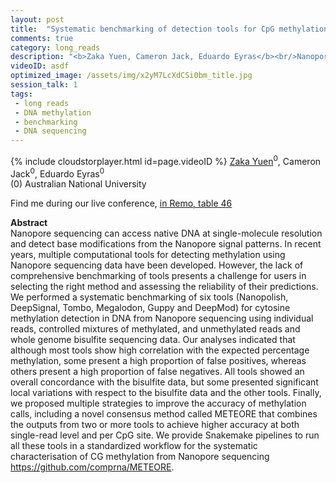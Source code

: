 ```yaml
---
layout: post
title:  "Systematic benchmarking of detection tools for CpG methylation from Nanopore sequencing"
comments: true
category: long_reads
description: "<b>Zaka Yuen, Cameron Jack, Eduardo Eyras</b><br/>Nanopore sequencing can access native DNA at singl..."
videoID: asdf
optimized_image: /assets/img/x2yM7LcXdCSi0bm_title.jpg
session_talk: 1
tags:
 - long reads
 - DNA methylation
 - benchmarking
 - DNA sequencing
---
```

{% include cloudstorplayer.html id=page.videoID %}
<u>Zaka Yuen</u><sup>0</sup>, Cameron Jack<sup>0</sup>, Eduardo Eyras<sup>0</sup><br/>
\(0\) Australian National University

Find me during our live conference, [in Remo, table 46](https://remo.co)

<b>Abstract</b><br/>
Nanopore sequencing can access native DNA at single-molecule resolution and detect base modifications from the Nanopore signal patterns. In recent years, multiple computational tools for detecting methylation using Nanopore sequencing data have been developed. However, the lack of comprehensive benchmarking of tools presents a challenge for users in selecting the right method and assessing the reliability of their predictions. We performed a systematic benchmarking of six tools \(Nanopolish, DeepSignal, Tombo, Megalodon, Guppy and DeepMod\) for cytosine methylation detection in DNA from Nanopore sequencing using individual reads, controlled mixtures of methylated, and unmethylated reads and whole genome bisulfite sequencing data. Our analyses indicated that although most tools show high correlation with the expected percentage methylation, some present a high proportion of false positives, whereas others present a high proportion of false negatives. All tools showed an overall concordance with the bisulfite data, but some presented significant local variations with respect to the bisulfite data and the other tools. Finally, we proposed multiple strategies to improve the accuracy of methylation calls, including a novel consensus method called METEORE that combines the outputs from two or more tools to achieve higher accuracy at both single-read level and per CpG site. We provide Snakemake pipelines to run all these tools in a standardized workflow for the systematic characterisation of CG methylation from Nanopore sequencing https://github.com/comprna/METEORE.

